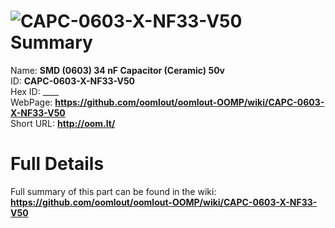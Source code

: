 
![CAPC-0603-X-NF33-V50](https://github.com/oomlout/oomlout-OOMP/blob/master/parts/CAPC-0603-X-NF33-V50/CAPC-0603-X-NF33-V50_420.jpg)   
Summary
=================
  
Name: __SMD (0603) 34 nF Capacitor (Ceramic) 50v__    
ID: __CAPC-0603-X-NF33-V50__   
Hex ID: ____   
WebPage: __https://github.com/oomlout/oomlout-OOMP/wiki/CAPC-0603-X-NF33-V50__   
Short URL: __http://oom.lt/__   

Full Details
==========================
Full summary of this part can be found in the wiki:   
__https://github.com/oomlout/oomlout-OOMP/wiki/CAPC-0603-X-NF33-V50__    

